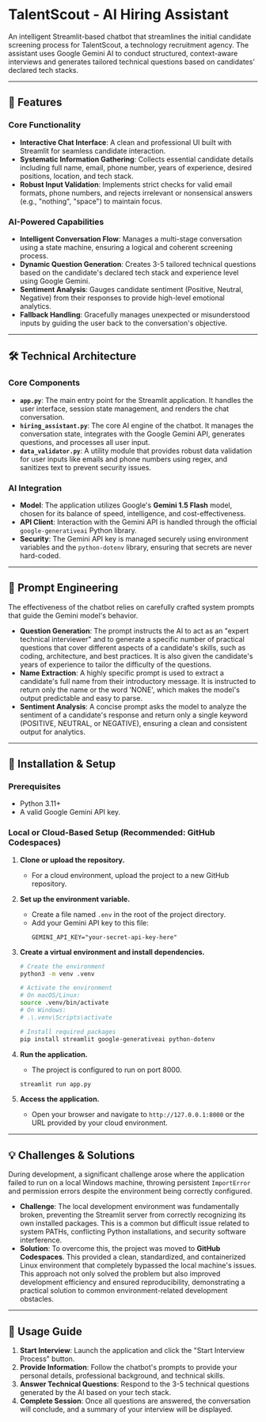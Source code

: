 # TalentScout - AI Hiring Assistant

An intelligent Streamlit-based chatbot that streamlines the initial candidate screening process for TalentScout, a technology recruitment agency. The assistant uses Google Gemini AI to conduct structured, context-aware interviews and generates tailored technical questions based on candidates' declared tech stacks.

---

## 🌟 Features

### Core Functionality
- **Interactive Chat Interface**: A clean and professional UI built with Streamlit for seamless candidate interaction.
- **Systematic Information Gathering**: Collects essential candidate details including full name, email, phone number, years of experience, desired positions, location, and tech stack.
- **Robust Input Validation**: Implements strict checks for valid email formats, phone numbers, and rejects irrelevant or nonsensical answers (e.g., "nothing", "space") to maintain focus.

### AI-Powered Capabilities
- **Intelligent Conversation Flow**: Manages a multi-stage conversation using a state machine, ensuring a logical and coherent screening process.
- **Dynamic Question Generation**: Creates 3-5 tailored technical questions based on the candidate's declared tech stack and experience level using Google Gemini.
- **Sentiment Analysis**: Gauges candidate sentiment (Positive, Neutral, Negative) from their responses to provide high-level emotional analytics.
- **Fallback Handling**: Gracefully manages unexpected or misunderstood inputs by guiding the user back to the conversation's objective.

---

## 🛠️ Technical Architecture

### Core Components

* **`app.py`**: The main entry point for the Streamlit application. It handles the user interface, session state management, and renders the chat conversation.
* **`hiring_assistant.py`**: The core AI engine of the chatbot. It manages the conversation state, integrates with the Google Gemini API, generates questions, and processes all user input.
* **`data_validator.py`**: A utility module that provides robust data validation for user inputs like emails and phone numbers using regex, and sanitizes text to prevent security issues.

### AI Integration
* **Model**: The application utilizes Google's **Gemini 1.5 Flash** model, chosen for its balance of speed, intelligence, and cost-effectiveness.
* **API Client**: Interaction with the Gemini API is handled through the official `google-generativeai` Python library.
* **Security**: The Gemini API key is managed securely using environment variables and the `python-dotenv` library, ensuring that secrets are never hard-coded.

---

## 🧠 Prompt Engineering

The effectiveness of the chatbot relies on carefully crafted system prompts that guide the Gemini model's behavior.

* **Question Generation**: The prompt instructs the AI to act as an "expert technical interviewer" and to generate a specific number of practical questions that cover different aspects of a candidate's skills, such as coding, architecture, and best practices. It is also given the candidate's years of experience to tailor the difficulty of the questions.
* **Name Extraction**: A highly specific prompt is used to extract a candidate's full name from their introductory message. It is instructed to return only the name or the word 'NONE', which makes the model's output predictable and easy to parse.
* **Sentiment Analysis**: A concise prompt asks the model to analyze the sentiment of a candidate's response and return only a single keyword (POSITIVE, NEUTRAL, or NEGATIVE), ensuring a clean and consistent output for analytics.

---

## 🚀 Installation & Setup

### Prerequisites
- Python 3.11+
- A valid Google Gemini API key.

### Local or Cloud-Based Setup (Recommended: GitHub Codespaces)

1.  **Clone or upload the repository.**
    * For a cloud environment, upload the project to a new GitHub repository.

2.  **Set up the environment variable.**
    * Create a file named `.env` in the root of the project directory.
    * Add your Gemini API key to this file:
        ```
        GEMINI_API_KEY="your-secret-api-key-here"
        ```

3.  **Create a virtual environment and install dependencies.**
    ```bash
    # Create the environment
    python3 -m venv .venv
    
    # Activate the environment
    # On macOS/Linux:
    source .venv/bin/activate
    # On Windows:
    # .\.venv\Scripts\activate
    
    # Install required packages
    pip install streamlit google-generativeai python-dotenv
    ```

4.  **Run the application.**
    * The project is configured to run on port 8000.
    ```bash
    streamlit run app.py
    ```

5.  **Access the application.**
    * Open your browser and navigate to `http://127.0.0.1:8000` or the URL provided by your cloud environment.

---

## 💡 Challenges & Solutions

During development, a significant challenge arose where the application failed to run on a local Windows machine, throwing persistent `ImportError` and permission errors despite the environment being correctly configured.

* **Challenge**: The local development environment was fundamentally broken, preventing the Streamlit server from correctly recognizing its own installed packages. This is a common but difficult issue related to system PATHs, conflicting Python installations, and security software interference.
* **Solution**: To overcome this, the project was moved to **GitHub Codespaces**. This provided a clean, standardized, and containerized Linux environment that completely bypassed the local machine's issues. This approach not only solved the problem but also improved development efficiency and ensured reproducibility, demonstrating a practical solution to common environment-related development obstacles.

---

## 📖 Usage Guide

1.  **Start Interview**: Launch the application and click the "Start Interview Process" button.
2.  **Provide Information**: Follow the chatbot's prompts to provide your personal details, professional background, and technical skills.
3.  **Answer Technical Questions**: Respond to the 3-5 technical questions generated by the AI based on your tech stack.
4.  **Complete Session**: Once all questions are answered, the conversation will conclude, and a summary of your interview will be displayed.
